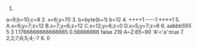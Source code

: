 1.
a=9;b=10;c=8 
2. 
x=6;y=70 
3. 
b=byte(b+1) b=12
4. 
++++1
----1 
****1 
5. 
A.x=6;y=7;z=12 
B.x=7;y=6;z=12 
C.x=12;y=6;z=0 
D.x=5;y=7;z=6 
6. 
aabbb555 
5 
3 
1.1766666666666665 
0.56666666 
false 
219 
A~Z:65~90 
'A'<'a':true
7. 
2;2;7;6;5;4;-7 
8. 0
